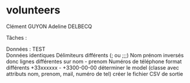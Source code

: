 # volunteers

Clément GUYON 
Adeline DELBECQ

Tâches :

  Données :
    TEST  
    Données identiques
    Délimiteurs différents (; ou ;;;)
    Nom prénom inversés donc lignes différentes sur nom - prenom
    Numéros de téléphone format différents +33xxxxxx - +3300-00-00
    déterminer le model (classe avec attributs nom, prenom, mail, numéro de tel)
    créer le fichier CSV de sortie
    
